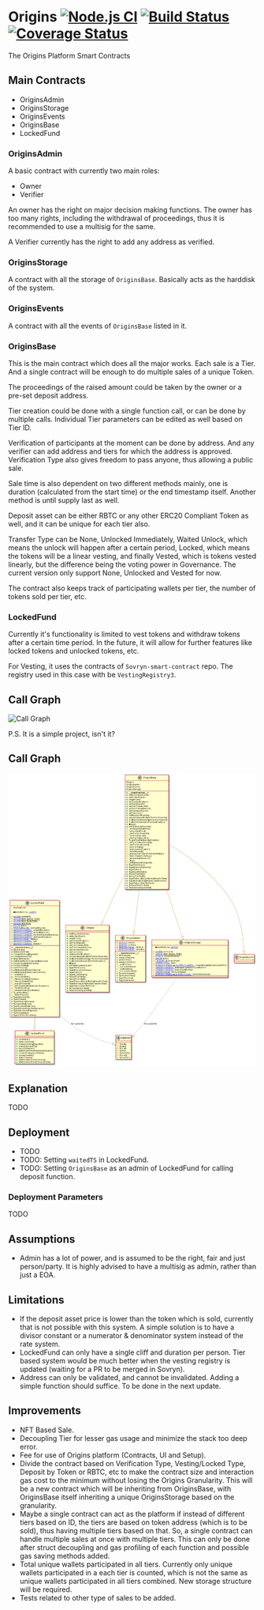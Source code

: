 # Origins [![Node.js CI](https://github.com/DistributedCollective/origins/actions/workflows/node.js.yml/badge.svg)](https://github.com/DistributedCollective/origins/actions/workflows/node.js.yml) [![Build Status](https://travis-ci.org/DistributedCollective/origins.svg?branch=main)](https://travis-ci.org/DistributedCollective/origins) [![Coverage Status](https://coveralls.io/repos/github/DistributedCollective/origins/badge.svg?branch=initial)](https://coveralls.io/github/DistributedCollective/origins?branch=initial)

The Origins Platform Smart Contracts

## Main Contracts

- OriginsAdmin
- OriginsStorage
- OriginsEvents
- OriginsBase
- LockedFund

### OriginsAdmin

A basic contract with currently two main roles:
- Owner
- Verifier

An owner has the right on major decision making functions. The owner has too many rights, including the withdrawal of proceedings, thus it is recommended to use a multisig for the same.

A Verifier currently has the right to add any address as verified.

### OriginsStorage

A contract with all the storage of `OriginsBase`. Basically acts as the harddisk of the system.

### OriginsEvents

A contract with all the events of `OriginsBase` listed in it.

### OriginsBase

This is the main contract which does all the major works. Each sale is a Tier. And a single contract will be enough to do multiple sales of a unique Token.

The proceedings of the raised amount could be taken by the owner or a pre-set deposit address.

Tier creation could be done with a single function call, or can be done by multiple calls. Individual Tier parameters can be edited as well based on Tier ID.

Verification of participants at the moment can be done by address. And any verifier can add address and tiers for which the address is approved. Verification Type also gives freedom to pass anyone, thus allowing a public sale.

Sale time is also dependent on two different methods mainly, one is duration (calculated from the start time) or the end timestamp itself. Another method is until supply last as well.

Deposit asset can be either RBTC or any other ERC20 Compliant Token as well, and it can be unique for each tier also.

Transfer Type can be None, Unlocked Immediately, Waited Unlock, which means the unlock will happen after a certain period, Locked, which means the tokens will be a linear vesting, and finally Vested, which is tokens vested linearly, but the difference being the voting power in Governance. The current version only support None, Unlocked and Vested for now.

The contract also keeps track of participating wallets per tier, the number of tokens sold per tier, etc.

### LockedFund

Currently it's functionality is limited to vest tokens and withdraw tokens after a certain time period. In the future, it will allow for further features like locked tokens and unlocked tokens, etc.

For Vesting, it uses the contracts of `Sovryn-smart-contract` repo. The registry used in this case with be `VestingRegistry3`.

## Call Graph

![Call Graph](callGraph.svg)

P.S. It is a simple project, isn't it?

## Call Graph

![UML Diagram](UML.png)

## Explanation

TODO

## Deployment

- TODO
- TODO: Setting `waitedTS` in LockedFund.
- TODO: Setting `OriginsBase` as an admin of LockedFund for calling deposit function.

### Deployment Parameters

TODO

## Assumptions

- Admin has a lot of power, and is assumed to be the right, fair and just person/party. It is highly advised to have a multisig as admin, rather than just a EOA.

## Limitations

- If the deposit asset price is lower than the token which is sold, currently that is not possible with this system. A simple solution is to have a divisor constant or a numerator & denominator system instead of the rate system.
- LockedFund can only have a single cliff and duration per person. Tier based system would be much better when the vesting registry is updated (waiting for a PR to be merged in Sovryn).
- Address can only be validated, and cannot be invalidated. Adding a simple function should suffice. To be done in the next update.

## Improvements

- NFT Based Sale.
- Decoupling Tier for lesser gas usage and minimize the stack too deep error.
- Fee for use of Origins platform (Contracts, UI and Setup).
- Divide the contract based on Verification Type, Vesting/Locked Type, Deposit by Token or RBTC, etc to make the contract size and interaction gas cost to the minimum without losing the Origins Granularity. This will be a new contract which will be inheriting from OriginsBase, with OriginsBase itself inheriting a unique OriginsStorage based on the granularity.
- Maybe a single contract can act as the platform if instead of different tiers based on ID, the tiers are based on token address (which is to be sold), thus having multiple tiers based on that. So, a single contract can handle multiple sales at once with multiple tiers. This can only be done after struct decoupling and gas profiling of each function and possible gas saving methods added.
- Total unique wallets participated in all tiers. Currently only unique wallets participated in a each tier is counted, which is not the same as unique wallets participated in all tiers combined. New storage structure will be required.
- Tests related to other type of sales to be added.
